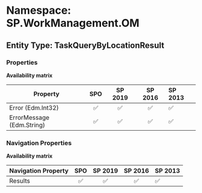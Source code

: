 # Namespace: SP.WorkManagement.OM

## Entity Type: TaskQueryByLocationResult

### Properties

**Availability matrix**

Property | SPO | SP 2019 | SP 2016 | SP 2013
----------|:---:|:-------:|:-------:|:-------
Error (Edm.Int32) | ✅ | ✅ | ✅ | ✅
ErrorMessage (Edm.String) | ✅ | ✅ | ✅ | ✅

### Navigation Properties

**Availability matrix**

Navigation Property | SPO | SP 2019 | SP 2016 | SP 2013
----------|:---:|:-------:|:-------:|:-------
Results | ✅ | ✅ | ✅ | ✅
